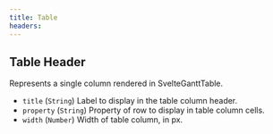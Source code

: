```yaml
---
title: Table
headers: 
---
```


## Table Header

Represents a single column rendered in SvelteGanttTable.

-   `title` (`String`) Label to display in the table column header.
-   `property` (`String`) Property of row to display in table column cells.
-   `width` (`Number`) Width of table column, in px.